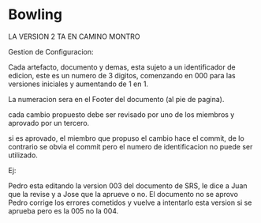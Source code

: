 Bowling
=======

LA VERSION 2 TA EN CAMINO MONTRO



Gestion de Configuracion:

Cada artefacto, documento y demas, esta sujeto a un identificador de edicion, este es un numero de 3 digitos,
comenzando en 000 para las versiones iniciales y aumentando de 1 en 1.

La numeracion sera en el Footer del documento (al pie de pagina).

cada cambio propuesto debe ser revisado por uno de los miembros y aprovado por un tercero.

si es aprovado, el miembro que propuso el cambio hace el commit, de lo contrario se obvia el commit pero el numero 
de identificacion no puede ser utilizado.

Ej:

  Pedro esta editando la version 003 del documento de SRS, le dice a Juan que la revise y a Jose que la aprueve o no.
    El documento no se aprovo
  Pedro corrige los errores cometidos y vuelve a intentarlo esta version si se aprueba pero es la 005 no la 004.
